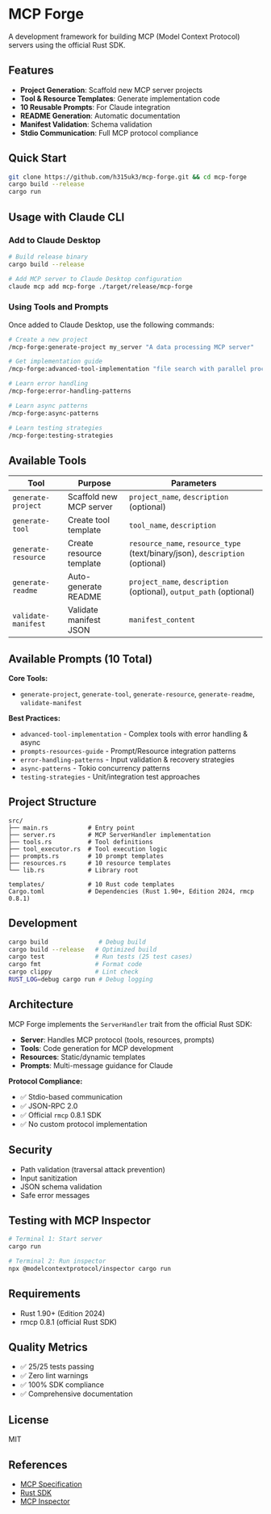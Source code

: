 # MCP Forge

A development framework for building MCP (Model Context Protocol) servers using the official Rust SDK.

## Features

- **Project Generation**: Scaffold new MCP server projects
- **Tool & Resource Templates**: Generate implementation code
- **10 Reusable Prompts**: For Claude integration
- **README Generation**: Automatic documentation
- **Manifest Validation**: Schema validation
- **Stdio Communication**: Full MCP protocol compliance

## Quick Start

```bash
git clone https://github.com/h315uk3/mcp-forge.git && cd mcp-forge
cargo build --release
cargo run
```

## Usage with Claude CLI

### Add to Claude Desktop

```bash
# Build release binary
cargo build --release

# Add MCP server to Claude Desktop configuration
claude mcp add mcp-forge ./target/release/mcp-forge
```

### Using Tools and Prompts

Once added to Claude Desktop, use the following commands:

```bash
# Create a new project
/mcp-forge:generate-project my_server "A data processing MCP server"

# Get implementation guide
/mcp-forge:advanced-tool-implementation "file search with parallel processing"

# Learn error handling
/mcp-forge:error-handling-patterns

# Learn async patterns
/mcp-forge:async-patterns

# Learn testing strategies
/mcp-forge:testing-strategies
```

## Available Tools

| Tool | Purpose | Parameters |
|------|---------|-----------|
| `generate-project` | Scaffold new MCP server | `project_name`, `description` (optional) |
| `generate-tool` | Create tool template | `tool_name`, `description` |
| `generate-resource` | Create resource template | `resource_name`, `resource_type` (text/binary/json), `description` (optional) |
| `generate-readme` | Auto-generate README | `project_name`, `description` (optional), `output_path` (optional) |
| `validate-manifest` | Validate manifest JSON | `manifest_content` |

## Available Prompts (10 Total)

**Core Tools:**
- `generate-project`, `generate-tool`, `generate-resource`, `generate-readme`, `validate-manifest`

**Best Practices:**
- `advanced-tool-implementation` - Complex tools with error handling & async
- `prompts-resources-guide` - Prompt/Resource integration patterns
- `error-handling-patterns` - Input validation & recovery strategies
- `async-patterns` - Tokio concurrency patterns
- `testing-strategies` - Unit/integration test approaches

## Project Structure

```
src/
├── main.rs           # Entry point
├── server.rs         # MCP ServerHandler implementation
├── tools.rs          # Tool definitions
├── tool_executor.rs  # Tool execution logic
├── prompts.rs        # 10 prompt templates
├── resources.rs      # 10 resource templates
└── lib.rs            # Library root

templates/            # 10 Rust code templates
Cargo.toml            # Dependencies (Rust 1.90+, Edition 2024, rmcp 0.8.1)
```

## Development

```bash
cargo build              # Debug build
cargo build --release   # Optimized build
cargo test              # Run tests (25 test cases)
cargo fmt               # Format code
cargo clippy            # Lint check
RUST_LOG=debug cargo run # Debug logging
```

## Architecture

MCP Forge implements the `ServerHandler` trait from the official Rust SDK:

- **Server**: Handles MCP protocol (tools, resources, prompts)
- **Tools**: Code generation for MCP development
- **Resources**: Static/dynamic templates
- **Prompts**: Multi-message guidance for Claude

**Protocol Compliance:**
- ✅ Stdio-based communication
- ✅ JSON-RPC 2.0
- ✅ Official `rmcp` 0.8.1 SDK
- ✅ No custom protocol implementation

## Security

- Path validation (traversal attack prevention)
- Input sanitization
- JSON schema validation
- Safe error messages

## Testing with MCP Inspector

```bash
# Terminal 1: Start server
cargo run

# Terminal 2: Run inspector
npx @modelcontextprotocol/inspector cargo run
```

## Requirements

- Rust 1.90+ (Edition 2024)
- rmcp 0.8.1 (official Rust SDK)

## Quality Metrics

- ✅ 25/25 tests passing
- ✅ Zero lint warnings
- ✅ 100% SDK compliance
- ✅ Comprehensive documentation

## License

MIT

## References

- [MCP Specification](https://modelcontextprotocol.io/)
- [Rust SDK](https://github.com/modelcontextprotocol/rust-sdk)
- [MCP Inspector](https://github.com/modelcontextprotocol/inspector)
